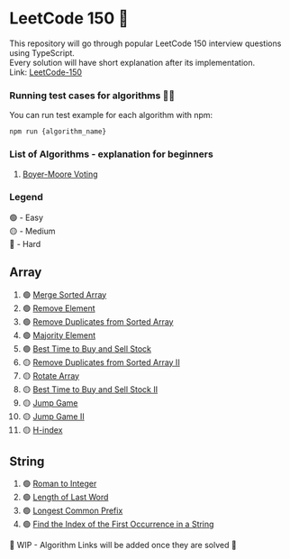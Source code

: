 # LeetCode 150 🐛

This repository will go through popular LeetCode 150 interview questions using TypeScript.\
Every solution will have short explanation after its implementation.\
Link: [LeetCode-150](https://leetcode.com/studyplan/top-interview-150/)

### Running test cases for algorithms 🏃‍♂️
You can run test example for each algorithm with npm:
```shell
npm run {algorithm_name}
```

### List of Algorithms - explanation for beginners
1. [Boyer-Moore Voting](algorithm-for-dummies/boyer-moore-voting/README.md)

### Legend
🟢 - Easy\
🟡 - Medium\
🔴 - Hard

## Array
1. 🟢 [Merge Sorted Array](./array/merge_sorted_array/merge_sorted_array.ts)
2. 🟢 [Remove Element](./array/remove_element/remove_element.ts)
3. 🟢 [Remove Duplicates from Sorted Array](./array/remove_duplicates_from_sorted_array/remove_duplicates_from_sorted_array.ts)
4. 🟢 [Majority Element](./array/majority_element/majority_element.ts)
5. 🟢 [Best Time to Buy and Sell Stock](./array/best_time_to_buy_and_sell_stock/best_time_to_buy_and_sell_stock.ts)
6. 🟡 [Remove Duplicates from Sorted Array II](./array/remove_duplicates_from_sorted_array_2/remove_duplicates_from_sorted_array_2.ts)
7. 🟡 [Rotate Array](./array/rotate_array/rotate_array.ts)
8. 🟡 [Best Time to Buy and Sell Stock II](./array/best_time_to_buy_and_sell_stocks_2/best_time_to_buy_and_sell_stocks_2.ts)
9. 🟡 [Jump Game](./array/jump_game/jump_game.ts)
10. 🟡 [Jump Game II](./array/jump_game_2/jump_game_2.ts)
11. 🟡 [H-index](./array/h_index/h_index.ts)


## String
1. 🟢 [Roman to Integer](./string/roman_to_integer/roman_to_integer.ts)
2. 🟢 [Length of Last Word](./string/length_of_last_word/length_of_last_word.ts)
3. 🟢 [Longest Common Prefix](./string/longest_common_prefix/longest_common_prefix.ts)
4. 🟢 [Find the Index of the First Occurrence in a String](./string/find_the_index_of_the_first_occurrence_in_a_string/find_the_index_of_the_first_occurrence_in_a_string.ts)

👷 WIP - Algorithm Links will be added once they are solved 👷
